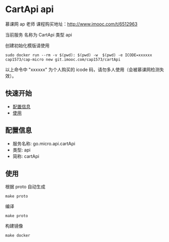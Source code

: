 # CartApi api 
慕课网 ap 老师 课程购买地址：http://www.imooc.com/t/6512963

当前服务 名称为 CartApi 类型 api 

创建初始化模版请使用

```
sudo docker run --rm -v $(pwd): $(pwd) -w  $(pwd) -e ICODE=xxxxxx cap1573/cap-micro new git.imooc.com/cap1573/cartApi
```
以上命令中 "xxxxxx" 为个人购买的 icode 码，请勿多人使用（会被慕课网检测失效）。

## 快速开始

- [配置信息](#配置信息)
- [使用](#使用)

## 配置信息

- 服务名称: go.micro.api.cartApi
- 类型: api
- 简称: cartApi

 

## 使用
根据 proto 自动生成
```
make proto
```

编译
```
make proto
```

构建镜像
```
make docker
```